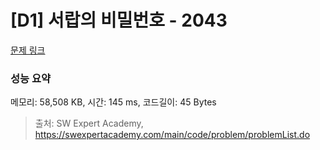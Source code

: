 # [D1] 서랍의 비밀번호 - 2043 

[문제 링크](https://swexpertacademy.com/main/code/problem/problemDetail.do?contestProbId=AV5QJ_8KAx8DFAUq) 

### 성능 요약

메모리: 58,508 KB, 시간: 145 ms, 코드길이: 45 Bytes



> 출처: SW Expert Academy, https://swexpertacademy.com/main/code/problem/problemList.do